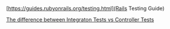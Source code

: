 [https://guides.rubyonrails.org/testing.html](Rails Testing Guide)

[The difference between Integraton Tests vs Controller Tests](https://www.codewithjason.com/difference-integration-tests-controller-tests-rails/)